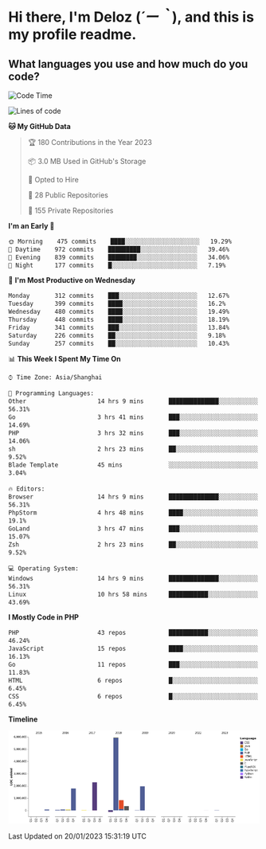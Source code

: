 # **Hi there, I'm Deloz (*´ー｀*), and this is my profile readme.**
<!--  [![Profile views](https://gpvc.arturio.dev/dank-del)](https://github.com/dank-del) -->
## **What languages you use and how much do you code?**

<!--START_SECTION:waka-->
![Code Time](http://img.shields.io/badge/Code%20Time-725%20hrs%2042%20mins-blue)

![Lines of code](https://img.shields.io/badge/From%20Hello%20World%20I%27ve%20Written-13%20Million%20lines%20of%20code-blue)

**🐱 My GitHub Data** 

> 🏆 180 Contributions in the Year 2023
 > 
> 📦 3.0 MB Used in GitHub's Storage 
 > 
> 💼 Opted to Hire
 > 
> 📜 28 Public Repositories 
 > 
> 🔑 155 Private Repositories  
 > 
**I'm an Early 🐤** 

```text
🌞 Morning    475 commits    ████░░░░░░░░░░░░░░░░░░░░░   19.29% 
🌆 Daytime    972 commits    █████████░░░░░░░░░░░░░░░░   39.46% 
🌃 Evening    839 commits    ████████░░░░░░░░░░░░░░░░░   34.06% 
🌙 Night      177 commits    █░░░░░░░░░░░░░░░░░░░░░░░░   7.19%

```
📅 **I'm Most Productive on Wednesday** 

```text
Monday       312 commits    ███░░░░░░░░░░░░░░░░░░░░░░   12.67% 
Tuesday      399 commits    ████░░░░░░░░░░░░░░░░░░░░░   16.2% 
Wednesday    480 commits    ████░░░░░░░░░░░░░░░░░░░░░   19.49% 
Thursday     448 commits    ████░░░░░░░░░░░░░░░░░░░░░   18.19% 
Friday       341 commits    ███░░░░░░░░░░░░░░░░░░░░░░   13.84% 
Saturday     226 commits    ██░░░░░░░░░░░░░░░░░░░░░░░   9.18% 
Sunday       257 commits    ██░░░░░░░░░░░░░░░░░░░░░░░   10.43%

```


📊 **This Week I Spent My Time On** 

```text
⌚︎ Time Zone: Asia/Shanghai

💬 Programming Languages: 
Other                    14 hrs 9 mins       ██████████████░░░░░░░░░░░   56.31% 
Go                       3 hrs 41 mins       ███░░░░░░░░░░░░░░░░░░░░░░   14.69% 
PHP                      3 hrs 32 mins       ███░░░░░░░░░░░░░░░░░░░░░░   14.06% 
sh                       2 hrs 23 mins       ██░░░░░░░░░░░░░░░░░░░░░░░   9.52% 
Blade Template           45 mins             ░░░░░░░░░░░░░░░░░░░░░░░░░   3.04%

🔥 Editors: 
Browser                  14 hrs 9 mins       ██████████████░░░░░░░░░░░   56.31% 
PhpStorm                 4 hrs 48 mins       ████░░░░░░░░░░░░░░░░░░░░░   19.1% 
GoLand                   3 hrs 47 mins       ███░░░░░░░░░░░░░░░░░░░░░░   15.07% 
Zsh                      2 hrs 23 mins       ██░░░░░░░░░░░░░░░░░░░░░░░   9.52%

💻 Operating System: 
Windows                  14 hrs 9 mins       ██████████████░░░░░░░░░░░   56.31% 
Linux                    10 hrs 58 mins      ███████████░░░░░░░░░░░░░░   43.69%

```

**I Mostly Code in PHP** 

```text
PHP                      43 repos            ███████████░░░░░░░░░░░░░░   46.24% 
JavaScript               15 repos            ████░░░░░░░░░░░░░░░░░░░░░   16.13% 
Go                       11 repos            ███░░░░░░░░░░░░░░░░░░░░░░   11.83% 
HTML                     6 repos             █░░░░░░░░░░░░░░░░░░░░░░░░   6.45% 
CSS                      6 repos             █░░░░░░░░░░░░░░░░░░░░░░░░   6.45%

```


**Timeline**

![Chart not found](https://raw.githubusercontent.com/deloz/deloz/main/charts/bar_graph.png) 


 Last Updated on 20/01/2023 15:31:19 UTC
<!--END_SECTION:waka-->

